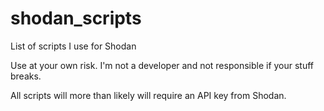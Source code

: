 # shodan_scripts
List of scripts I use for Shodan

Use at your own risk.  I'm not a developer and not responsible if your stuff breaks.

All scripts will more than likely will require an API key from Shodan. 
